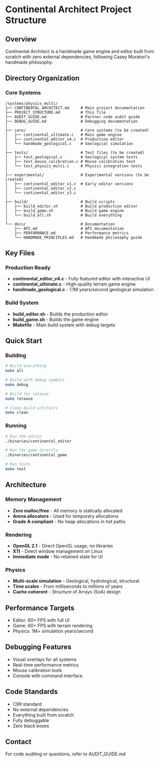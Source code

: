 # Continental Architect Project Structure

## Overview
Continental Architect is a handmade game engine and editor built from scratch with zero external dependencies, following Casey Muratori's handmade philosophy.

## Directory Organization

### Core Systems
```
/systems/physics_multi/
├── CONTINENTAL_ARCHITECT.md     # Main project documentation
├── PROJECT_STRUCTURE.md         # This file
├── AUDIT_GUIDE.md               # Partner code audit guide
├── DEBUG_GUIDE.md               # Debugging documentation
│
├── core/                        # Core systems (to be created)
│   ├── continental_ultimate.c   # Main game engine
│   ├── continental_editor_v4.c  # Production editor
│   └── handmade_geological.c    # Geological simulation
│
├── tests/                       # Test files (to be created)
│   ├── test_geological.c        # Geological system tests
│   ├── test_mouse_calibration.c # Mouse calibration test
│   └── test_physics_multi.c     # Physics integration tests
│
├── experimental/                # Experimental versions (to be created)
│   ├── continental_editor_v1.c  # Early editor versions
│   ├── continental_editor_v2.c
│   └── continental_editor_v3.c
│
├── build/                       # Build scripts
│   ├── build_editor.sh          # Build production editor
│   ├── build_game.sh            # Build game engine
│   └── build_all.sh             # Build everything
│
└── docs/                        # Documentation
    ├── API.md                   # API documentation
    ├── PERFORMANCE.md           # Performance metrics
    └── HANDMADE_PRINCIPLES.md   # Handmade philosophy guide
```

## Key Files

### Production Ready
- **continental_editor_v4.c** - Fully featured editor with interactive UI
- **continental_ultimate.c** - High-quality terrain game engine
- **handmade_geological.c** - 1.1M years/second geological simulation

### Build System
- **build_editor.sh** - Builds the production editor
- **build_game.sh** - Builds the game engine
- **Makefile** - Main build system with debug targets

## Quick Start

### Building
```bash
# Build everything
make all

# Build with debug symbols
make debug

# Build for release
make release

# Clean build artifacts
make clean
```

### Running
```bash
# Run the editor
./binaries/continental_editor

# Run the game directly
./binaries/continental_game

# Run tests
make test
```

## Architecture

### Memory Management
- **Zero malloc/free** - All memory is statically allocated
- **Arena allocators** - Used for temporary allocations
- **Grade A compliant** - No heap allocations in hot paths

### Rendering
- **OpenGL 2.1** - Direct OpenGL usage, no libraries
- **X11** - Direct window management on Linux
- **Immediate mode** - No retained state for UI

### Physics
- **Multi-scale simulation** - Geological, hydrological, structural
- **Time scales** - From milliseconds to millions of years
- **Cache coherent** - Structure of Arrays (SoA) design

## Performance Targets
- Editor: 60+ FPS with full UI
- Game: 60+ FPS with terrain rendering
- Physics: 1M+ simulation years/second

## Debugging Features
- Visual overlays for all systems
- Real-time performance metrics
- Mouse calibration tools
- Console with command interface

## Code Standards
- C99 standard
- No external dependencies
- Everything built from scratch
- Fully debuggable
- Zero black boxes

## Contact
For code auditing or questions, refer to AUDIT_GUIDE.md